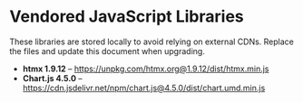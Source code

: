 # Vendored JavaScript Libraries

These libraries are stored locally to avoid relying on external CDNs. Replace the files and update this document when upgrading.

- **htmx 1.9.12** – <https://unpkg.com/htmx.org@1.9.12/dist/htmx.min.js>
- **Chart.js 4.5.0** – <https://cdn.jsdelivr.net/npm/chart.js@4.5.0/dist/chart.umd.min.js>
